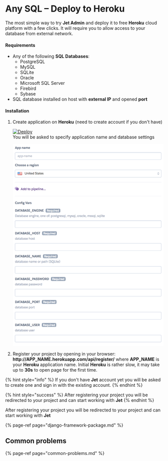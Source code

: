 # Any SQL – Deploy to Heroku

The most simple way to try **Jet Admin** and deploy it to free **Heroku** cloud platform with a few clicks. It will require you to allow access to your database from external network.

#### Requirements

* Any of the following **SQL Databases**:
  * PostgreSQL 
  * MySQL 
  * SQLite 
  * Oracle 
  * Microsoft SQL Server 
  * Firebird 
  * Sybase
* SQL database installed on host with **external IP** and opened **port**

#### Installation

1. Create application on **Heroku** \(need to create account if you don't have\)

   [![Deploy](https://www.herokucdn.com/deploy/button.svg)](https://heroku.com/deploy?template=https://github.com/jet-admin/jet-bridge/tree/heroku)  
   You will be asked to specify application name and database settings  


   ![](../../.gitbook/assets/image%20%288%29.png)

  
 

2. Register your project by opening in your browser:  **http://APP\_NAME.herokuapp.com/api/register/** where **APP\_NAME** is your **Heroku** application name. Initial **Heroku** is rather slow, it may take up to **30s** to open page for the first time.

{% hint style="info" %}
If you don't have **Jet** account yet you will be asked to create one and sign in with the existing account.
{% endhint %}

{% hint style="success" %}
After registering your project you will be redirected to your project and can start working with **Jet**
{% endhint %}

After registering your project you will be redirected to your project and can start working with **Jet**

{% page-ref page="django-framework-package.md" %}

## Common problems

{% page-ref page="common-problems.md" %}

